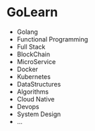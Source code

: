 # GoLearn
* Golang
* Functional Programming
* Full Stack
* BlockChain
* MicroService
* Docker
* Kubernetes
* DataStructures
* Algorithms
* Cloud Native
* Devops
* System Design
* ...
